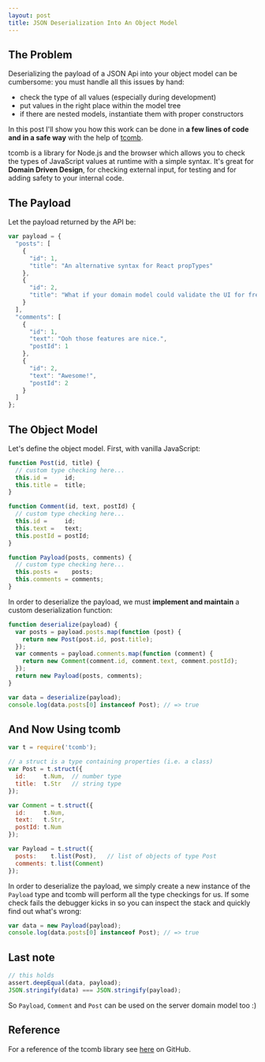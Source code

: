 ```yaml
---
layout: post
title: JSON Deserialization Into An Object Model
---
```


## The Problem

Deserializing the payload of a JSON Api into your object model can be cumbersome: you must handle all this issues by hand:

- check the type of all values (especially during development)
- put values in the right place within the model tree
- if there are nested models, instantiate them with proper constructors

In this post I'll show you how
this work can be done in **a few lines of code and in a safe way** with the help of [tcomb](https://github.com/gcanti/tcomb). 

tcomb is a library for Node.js and the browser which allows you to check the types of JavaScript values at runtime with a simple syntax. It's great for **Domain Driven Design**, for checking external input, for testing and for adding safety to your internal code.

## The Payload

Let the payload returned by the API be:

```js
var payload = {
  "posts": [
    {
      "id": 1,
      "title": "An alternative syntax for React propTypes"
    },
    {
      "id": 2,
      "title": "What if your domain model could validate the UI for free?"
    }
  ],
  "comments": [
    {
      "id": 1,
      "text": "Ooh those features are nice.",
      "postId": 1
    },
    {
      "id": 2,
      "text": "Awesome!",
      "postId": 2
    }
  ]
};
```

## The Object Model

Let's define the object model. First, with vanilla JavaScript:

```js
function Post(id, title) {
  // custom type checking here...
  this.id =     id;
  this.title =  title;
}

function Comment(id, text, postId) {
  // custom type checking here...
  this.id =     id;
  this.text =   text;
  this.postId = postId;
}

function Payload(posts, comments) {
  // custom type checking here...
  this.posts =    posts;
  this.comments = comments;
}
```
In order to deserialize the payload, we must **implement and maintain** a custom deserialization function:

```js
function deserialize(payload) {
  var posts = payload.posts.map(function (post) {
    return new Post(post.id, post.title);
  });
  var comments = payload.comments.map(function (comment) {
    return new Comment(comment.id, comment.text, comment.postId);
  });
  return new Payload(posts, comments);
}

var data = deserialize(payload);
console.log(data.posts[0] instanceof Post); // => true
```

## And Now Using tcomb

```js
var t = require('tcomb');

// a struct is a type containing properties (i.e. a class)
var Post = t.struct({
  id:     t.Num,  // number type
  title:  t.Str   // string type
});

var Comment = t.struct({
  id:     t.Num,
  text:   t.Str,
  postId: t.Num
});

var Payload = t.struct({
  posts:    t.list(Post),   // list of objects of type Post
  comments: t.list(Comment)
});
```

In order to deserialize the payload, we simply create a new instance of the `Payload` type and tcomb
will perform all the type checkings for us. If some check fails the debugger kicks in so you can inspect the stack and quickly find out what's wrong:

```js
var data = new Payload(payload);
console.log(data.posts[0] instanceof Post); // => true
```

## Last note

```js
// this holds
assert.deepEqual(data, payload);
JSON.stringify(data) === JSON.stringify(payload);
```

So `Payload`, `Comment` and `Post` can be used on the server domain model too :)

## Reference

For a reference of the tcomb library see [here](https://github.com/gcanti/tcomb) on GitHub.